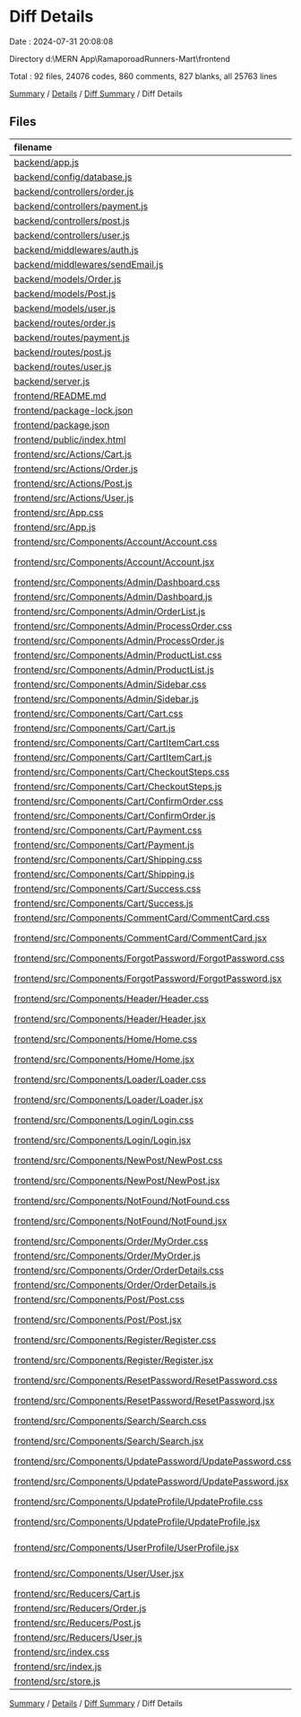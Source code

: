 # Diff Details

Date : 2024-07-31 20:08:08

Directory d:\\MERN App\\RamaporoadRunners-Mart\\frontend

Total : 92 files,  24076 codes, 860 comments, 827 blanks, all 25763 lines

[Summary](results.md) / [Details](details.md) / [Diff Summary](diff.md) / Diff Details

## Files
| filename | language | code | comment | blank | total |
| :--- | :--- | ---: | ---: | ---: | ---: |
| [backend/app.js](/backend/app.js) | JavaScript | -21 | -20 | -19 | -60 |
| [backend/config/database.js](/backend/config/database.js) | JavaScript | -7 | -18 | -2 | -27 |
| [backend/controllers/order.js](/backend/controllers/order.js) | JavaScript | -136 | -157 | -43 | -336 |
| [backend/controllers/payment.js](/backend/controllers/payment.js) | JavaScript | -16 | -44 | -8 | -68 |
| [backend/controllers/post.js](/backend/controllers/post.js) | JavaScript | -247 | -164 | -53 | -464 |
| [backend/controllers/user.js](/backend/controllers/user.js) | JavaScript | -444 | -307 | -106 | -857 |
| [backend/middlewares/auth.js](/backend/middlewares/auth.js) | JavaScript | -23 | -24 | -14 | -61 |
| [backend/middlewares/sendEmail.js](/backend/middlewares/sendEmail.js) | JavaScript | -29 | -27 | -12 | -68 |
| [backend/models/Order.js](/backend/models/Order.js) | JavaScript | -104 | -55 | -12 | -171 |
| [backend/models/Post.js](/backend/models/Post.js) | JavaScript | -48 | -47 | -7 | -102 |
| [backend/models/user.js](/backend/models/user.js) | JavaScript | -75 | -55 | -17 | -147 |
| [backend/routes/order.js](/backend/routes/order.js) | JavaScript | -24 | -71 | -11 | -106 |
| [backend/routes/payment.js](/backend/routes/payment.js) | JavaScript | -7 | -34 | -5 | -46 |
| [backend/routes/post.js](/backend/routes/post.js) | JavaScript | -28 | -64 | -8 | -100 |
| [backend/routes/user.js](/backend/routes/user.js) | JavaScript | -36 | -94 | -18 | -148 |
| [backend/server.js](/backend/server.js) | JavaScript | -13 | -13 | -8 | -34 |
| [frontend/README.md](/frontend/README.md) | Markdown | 38 | 0 | 33 | 71 |
| [frontend/package-lock.json](/frontend/package-lock.json) | JSON | 19,499 | 0 | 1 | 19,500 |
| [frontend/package.json](/frontend/package.json) | JSON | 57 | 0 | 1 | 58 |
| [frontend/public/index.html](/frontend/public/index.html) | HTML | 20 | 23 | 1 | 44 |
| [frontend/src/Actions/Cart.js](/frontend/src/Actions/Cart.js) | JavaScript | 30 | 56 | 11 | 97 |
| [frontend/src/Actions/Order.js](/frontend/src/Actions/Order.js) | JavaScript | 118 | 125 | 31 | 274 |
| [frontend/src/Actions/Post.js](/frontend/src/Actions/Post.js) | JavaScript | 142 | 118 | 11 | 271 |
| [frontend/src/Actions/User.js](/frontend/src/Actions/User.js) | JavaScript | 328 | 296 | 41 | 665 |
| [frontend/src/App.css](/frontend/src/App.css) | CSS | 4 | 0 | 1 | 5 |
| [frontend/src/App.js](/frontend/src/App.js) | JavaScript | 132 | 13 | 48 | 193 |
| [frontend/src/Components/Account/Account.css](/frontend/src/Components/Account/Account.css) | CSS | 73 | 11 | 15 | 99 |
| [frontend/src/Components/Account/Account.jsx](/frontend/src/Components/Account/Account.jsx) | JavaScript JSX | 178 | 12 | 48 | 238 |
| [frontend/src/Components/Admin/Dashboard.css](/frontend/src/Components/Admin/Dashboard.css) | CSS | 85 | 11 | 20 | 116 |
| [frontend/src/Components/Admin/Dashboard.js](/frontend/src/Components/Admin/Dashboard.js) | JavaScript | 91 | 13 | 29 | 133 |
| [frontend/src/Components/Admin/OrderList.js](/frontend/src/Components/Admin/OrderList.js) | JavaScript | 114 | 13 | 17 | 144 |
| [frontend/src/Components/Admin/ProcessOrder.css](/frontend/src/Components/Admin/ProcessOrder.css) | CSS | 38 | 11 | 8 | 57 |
| [frontend/src/Components/Admin/ProcessOrder.js](/frontend/src/Components/Admin/ProcessOrder.js) | JavaScript | 178 | 13 | 34 | 225 |
| [frontend/src/Components/Admin/ProductList.css](/frontend/src/Components/Admin/ProductList.css) | CSS | 46 | 11 | 12 | 69 |
| [frontend/src/Components/Admin/ProductList.js](/frontend/src/Components/Admin/ProductList.js) | JavaScript | 73 | 13 | 21 | 107 |
| [frontend/src/Components/Admin/Sidebar.css](/frontend/src/Components/Admin/Sidebar.css) | CSS | 33 | 11 | 13 | 57 |
| [frontend/src/Components/Admin/Sidebar.js](/frontend/src/Components/Admin/Sidebar.js) | JavaScript | 43 | 13 | 15 | 71 |
| [frontend/src/Components/Cart/Cart.css](/frontend/src/Components/Cart/Cart.css) | CSS | 157 | 12 | 37 | 206 |
| [frontend/src/Components/Cart/Cart.js](/frontend/src/Components/Cart/Cart.js) | JavaScript | 87 | 12 | 20 | 119 |
| [frontend/src/Components/Cart/CartItemCart.css](/frontend/src/Components/Cart/CartItemCart.css) | CSS | 50 | 11 | 16 | 77 |
| [frontend/src/Components/Cart/CartItemCart.js](/frontend/src/Components/Cart/CartItemCart.js) | JavaScript | 16 | 14 | 3 | 33 |
| [frontend/src/Components/Cart/CheckoutSteps.css](/frontend/src/Components/Cart/CheckoutSteps.css) | CSS | 11 | 11 | 5 | 27 |
| [frontend/src/Components/Cart/CheckoutSteps.js](/frontend/src/Components/Cart/CheckoutSteps.js) | JavaScript | 44 | 13 | 9 | 66 |
| [frontend/src/Components/Cart/ConfirmOrder.css](/frontend/src/Components/Cart/ConfirmOrder.css) | CSS | 165 | 11 | 40 | 216 |
| [frontend/src/Components/Cart/ConfirmOrder.js](/frontend/src/Components/Cart/ConfirmOrder.js) | JavaScript | 106 | 16 | 14 | 136 |
| [frontend/src/Components/Cart/Payment.css](/frontend/src/Components/Cart/Payment.css) | CSS | 75 | 11 | 15 | 101 |
| [frontend/src/Components/Cart/Payment.js](/frontend/src/Components/Cart/Payment.js) | JavaScript | 123 | 18 | 32 | 173 |
| [frontend/src/Components/Cart/Shipping.css](/frontend/src/Components/Cart/Shipping.css) | CSS | 95 | 12 | 21 | 128 |
| [frontend/src/Components/Cart/Shipping.js](/frontend/src/Components/Cart/Shipping.js) | JavaScript | 122 | 14 | 25 | 161 |
| [frontend/src/Components/Cart/Success.css](/frontend/src/Components/Cart/Success.css) | CSS | 41 | 11 | 11 | 63 |
| [frontend/src/Components/Cart/Success.js](/frontend/src/Components/Cart/Success.js) | JavaScript | 15 | 14 | 4 | 33 |
| [frontend/src/Components/CommentCard/CommentCard.css](/frontend/src/Components/CommentCard/CommentCard.css) | CSS | 26 | 11 | 5 | 42 |
| [frontend/src/Components/CommentCard/CommentCard.jsx](/frontend/src/Components/CommentCard/CommentCard.jsx) | JavaScript JSX | 47 | 24 | 7 | 78 |
| [frontend/src/Components/ForgotPassword/ForgotPassword.css](/frontend/src/Components/ForgotPassword/ForgotPassword.css) | CSS | 40 | 11 | 6 | 57 |
| [frontend/src/Components/ForgotPassword/ForgotPassword.jsx](/frontend/src/Components/ForgotPassword/ForgotPassword.jsx) | JavaScript JSX | 47 | 14 | 9 | 70 |
| [frontend/src/Components/Header/Header.css](/frontend/src/Components/Header/Header.css) | CSS | 67 | 11 | 13 | 91 |
| [frontend/src/Components/Header/Header.jsx](/frontend/src/Components/Header/Header.jsx) | JavaScript JSX | 96 | 16 | 27 | 139 |
| [frontend/src/Components/Home/Home.css](/frontend/src/Components/Home/Home.css) | CSS | 47 | 11 | 10 | 68 |
| [frontend/src/Components/Home/Home.jsx](/frontend/src/Components/Home/Home.jsx) | JavaScript JSX | 81 | 16 | 19 | 116 |
| [frontend/src/Components/Loader/Loader.css](/frontend/src/Components/Loader/Loader.css) | CSS | 23 | 11 | 4 | 38 |
| [frontend/src/Components/Loader/Loader.jsx](/frontend/src/Components/Loader/Loader.jsx) | JavaScript JSX | 10 | 14 | 4 | 28 |
| [frontend/src/Components/Login/Login.css](/frontend/src/Components/Login/Login.css) | CSS | 50 | 11 | 8 | 69 |
| [frontend/src/Components/Login/Login.jsx](/frontend/src/Components/Login/Login.jsx) | JavaScript JSX | 60 | 16 | 13 | 89 |
| [frontend/src/Components/NewPost/NewPost.css](/frontend/src/Components/NewPost/NewPost.css) | CSS | 73 | 11 | 10 | 94 |
| [frontend/src/Components/NewPost/NewPost.jsx](/frontend/src/Components/NewPost/NewPost.jsx) | JavaScript JSX | 79 | 16 | 12 | 107 |
| [frontend/src/Components/NotFound/NotFound.css](/frontend/src/Components/NotFound/NotFound.css) | CSS | 33 | 11 | 6 | 50 |
| [frontend/src/Components/NotFound/NotFound.jsx](/frontend/src/Components/NotFound/NotFound.jsx) | JavaScript JSX | 21 | 16 | 4 | 41 |
| [frontend/src/Components/Order/MyOrder.css](/frontend/src/Components/Order/MyOrder.css) | CSS | 63 | 12 | 17 | 92 |
| [frontend/src/Components/Order/MyOrder.js](/frontend/src/Components/Order/MyOrder.js) | JavaScript | 95 | 18 | 13 | 126 |
| [frontend/src/Components/Order/OrderDetails.css](/frontend/src/Components/Order/OrderDetails.css) | CSS | 88 | 1 | 20 | 109 |
| [frontend/src/Components/Order/OrderDetails.js](/frontend/src/Components/Order/OrderDetails.js) | JavaScript | 113 | 25 | 10 | 148 |
| [frontend/src/Components/Post/Post.css](/frontend/src/Components/Post/Post.css) | CSS | 113 | 24 | 22 | 159 |
| [frontend/src/Components/Post/Post.jsx](/frontend/src/Components/Post/Post.jsx) | JavaScript JSX | 286 | 30 | 52 | 368 |
| [frontend/src/Components/Register/Register.css](/frontend/src/Components/Register/Register.css) | CSS | 70 | 11 | 13 | 94 |
| [frontend/src/Components/Register/Register.jsx](/frontend/src/Components/Register/Register.jsx) | JavaScript JSX | 82 | 15 | 16 | 113 |
| [frontend/src/Components/ResetPassword/ResetPassword.css](/frontend/src/Components/ResetPassword/ResetPassword.css) | CSS | 51 | 0 | 6 | 57 |
| [frontend/src/Components/ResetPassword/ResetPassword.jsx](/frontend/src/Components/ResetPassword/ResetPassword.jsx) | JavaScript JSX | 56 | 14 | 10 | 80 |
| [frontend/src/Components/Search/Search.css](/frontend/src/Components/Search/Search.css) | CSS | 49 | 11 | 8 | 68 |
| [frontend/src/Components/Search/Search.jsx](/frontend/src/Components/Search/Search.jsx) | JavaScript JSX | 46 | 13 | 10 | 69 |
| [frontend/src/Components/UpdatePassword/UpdatePassword.css](/frontend/src/Components/UpdatePassword/UpdatePassword.css) | CSS | 40 | 11 | 7 | 58 |
| [frontend/src/Components/UpdatePassword/UpdatePassword.jsx](/frontend/src/Components/UpdatePassword/UpdatePassword.jsx) | JavaScript JSX | 56 | 13 | 12 | 81 |
| [frontend/src/Components/UpdateProfile/UpdateProfile.css](/frontend/src/Components/UpdateProfile/UpdateProfile.css) | CSS | 60 | 11 | 10 | 81 |
| [frontend/src/Components/UpdateProfile/UpdateProfile.jsx](/frontend/src/Components/UpdateProfile/UpdateProfile.jsx) | JavaScript JSX | 88 | 14 | 21 | 123 |
| [frontend/src/Components/UserProfile/UserProfile.jsx](/frontend/src/Components/UserProfile/UserProfile.jsx) | JavaScript JSX | 185 | 14 | 23 | 222 |
| [frontend/src/Components/User/User.jsx](/frontend/src/Components/User/User.jsx) | JavaScript JSX | 12 | 14 | 3 | 29 |
| [frontend/src/Reducers/Cart.js](/frontend/src/Reducers/Cart.js) | JavaScript | 35 | 32 | 9 | 76 |
| [frontend/src/Reducers/Order.js](/frontend/src/Reducers/Order.js) | JavaScript | 147 | 181 | 23 | 351 |
| [frontend/src/Reducers/Post.js](/frontend/src/Reducers/Post.js) | JavaScript | 174 | 205 | 18 | 397 |
| [frontend/src/Reducers/User.js](/frontend/src/Reducers/User.js) | JavaScript | 123 | 196 | 10 | 329 |
| [frontend/src/index.css](/frontend/src/index.css) | CSS | 12 | 0 | 2 | 14 |
| [frontend/src/index.js](/frontend/src/index.js) | JavaScript | 22 | 13 | 4 | 39 |
| [frontend/src/store.js](/frontend/src/store.js) | JavaScript | 41 | 13 | 11 | 65 |

[Summary](results.md) / [Details](details.md) / [Diff Summary](diff.md) / Diff Details
